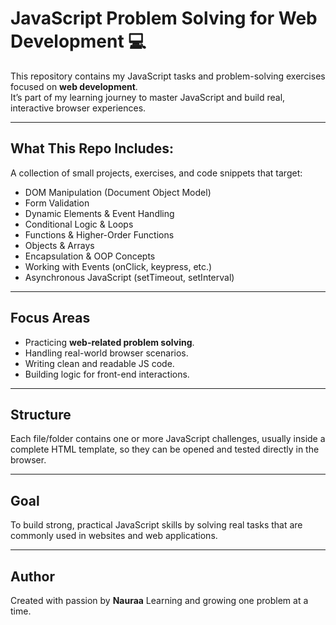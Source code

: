 # JavaScript Problem Solving for Web Development 💻

This repository contains my JavaScript tasks and problem-solving exercises focused on **web development**.  
It’s part of my learning journey to master JavaScript and build real, interactive browser experiences.

---

## What This Repo Includes:

A collection of small projects, exercises, and code snippets that target:

-  DOM Manipulation (Document Object Model)
-  Form Validation
-  Dynamic Elements & Event Handling
-  Conditional Logic & Loops
-  Functions & Higher-Order Functions
-  Objects & Arrays
-  Encapsulation & OOP Concepts
-  Working with Events (onClick, keypress, etc.)
-  Asynchronous JavaScript (setTimeout, setInterval)

---

## Focus Areas

- Practicing **web-related problem solving**.
- Handling real-world browser scenarios.
- Writing clean and readable JS code.
- Building logic for front-end interactions.

---

## Structure

Each file/folder contains one or more JavaScript challenges, usually inside a complete HTML template, so they can be opened and tested directly in the browser.

---

## Goal

To build strong, practical JavaScript skills by solving real tasks that are commonly used in websites and web applications.

---

## Author

Created with passion by **Nauraa** 
Learning and growing one problem at a time.
